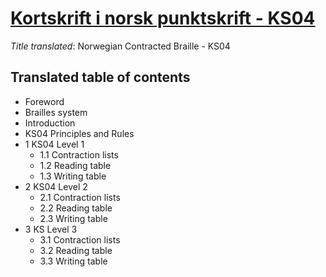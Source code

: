 # [Kortskrift i norsk punktskrift - KS04](2008%20-%20Kortskrift%20i%20norsk%20punktskrift%20-%20KS04.doc)

_Title translated_: Norwegian Contracted Braille - KS04

Translated table of contents
----------------------------

- Foreword
- Brailles system
- Introduction
- KS04 Principles and Rules
- 1 KS04 Level 1
    - 1.1 Contraction lists
    - 1.2 Reading table
    - 1.3 Writing table
- 2 KS04 Level 2
    - 2.1 Contraction lists
    - 2.2 Reading table
    - 2.3 Writing table
- 3 KS Level 3
    - 3.1 Contraction lists
    - 3.2 Reading table
    - 3.3 Writing table
